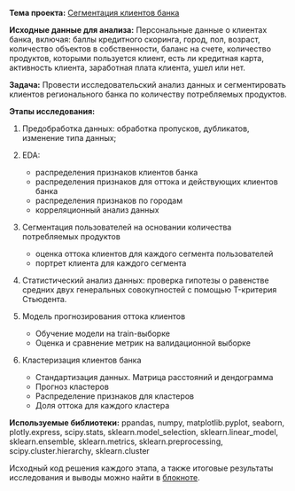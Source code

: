 **Тема проекта:** [Сегментация клиентов банка](https://clck.ru/XAwQo)

**Исходные данные для анализа:** Персональные данные о клиентах банка, включая: баллы кредитного скоринга, город, пол, возраст, количество объектов в собственности, баланс на счете, количество продуктов, которыми пользуется клиент, есть ли кредитная карта, активность клиента, заработная плата клиента, ушел или нет.

**Задача:** Провести исследовательский анализ данных и сегментировать клиентов регионального банка по количеству потребляемых продуктов.

**Этапы исследования:**
1. Предобработка данных: обработка пропусков, дубликатов, изменение типа данных;

2. EDA:
    - распределения признаков клиентов банка
    - распределения признаков для оттока и действующих клиентов банка
    - распределения признаков по городам
    - корреляционный анализ данных

3. Сегментация пользователей на основании количества потребляемых продуктов
    - оценка оттока клиентов для каждого сегмента пользователей
    - портрет клиента для каждого сегмента

4. Статистический анализ данных: проверка гипотезы о равенстве средних двух генеральных совокупностей с помощью T-критерия Стьюдента.

5. Модель прогнозирования оттока клиентов
    - Обучение модели на train-выборке
    - Оценка и сравнение метрик на валидационной выборке

6. Кластеризация клиентов банка
    - Стандартизация данных. Матрица расстояний и дендограмма
    - Прогноз кластеров
    - Распределение признаков для кластеров
    - Доля оттока для каждого кластера

**Используемые библиотеки:**  ppandas, numpy, matplotlib.pyplot, seaborn, plotly.express, scipy.stats, sklearn.model_selection,  sklearn.linear_model, sklearn.ensemble, sklearn.metrics, sklearn.preprocessing, scipy.cluster.hierarchy, sklearn.cluster

Исходный код решения каждого этапа, а также итоговые результаты исследования и выводы можно найти в [блокноте](https://clck.ru/XAwQo).
